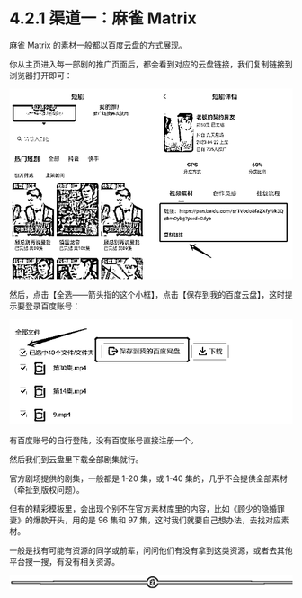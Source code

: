 # 4.2.1 渠道一：麻雀 Matrix

麻雀 Matrix 的素材一般都以百度云盘的方式展现。

你从主页进入每一部剧的推广页面后，都会看到对应的云盘链接，我们复制链接到浏览器打开即可：

![](img/11a8cd7512f41470b1ac4efc23a11a67.png)

然后，点击【全选——箭头指的这个小框】，点击【保存到我的百度云盘】，这时提示要登录百度账号：

![](img/4027d3a9de891261aaabd10c123b30d7.png)

有百度账号的自行登陆，没有百度账号直接注册一个。

然后我们到云盘里下载全部剧集就行。

官方剧场提供的剧集，一般都是 1-20 集，或 1-40 集的，几乎不会提供全部素材（牵扯到版权问题）。

但有的精彩模板里，会出现个别不在官方素材库里的内容，比如《顾少的隐婚罪妻》的爆款开头，用的是 96 集和 97 集，这时我们就要自己想办法，去找对应素材。

一般是找有可能有资源的同学或前辈，问问他们有没有拿到这类资源，或者去其他平台搜一搜，有没有相关资源。

![](img/e3f2879ffbe01683a4abd019b77011d8.png)